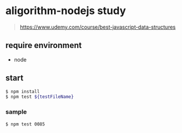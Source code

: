 # aligorithm-nodejs study

> https://www.udemy.com/course/best-javascript-data-structures

## require environment

- node

## start

```bash
$ npm install
$ npm test ${testFileName}
```

### sample

```bash
$ npm test 0085
```
